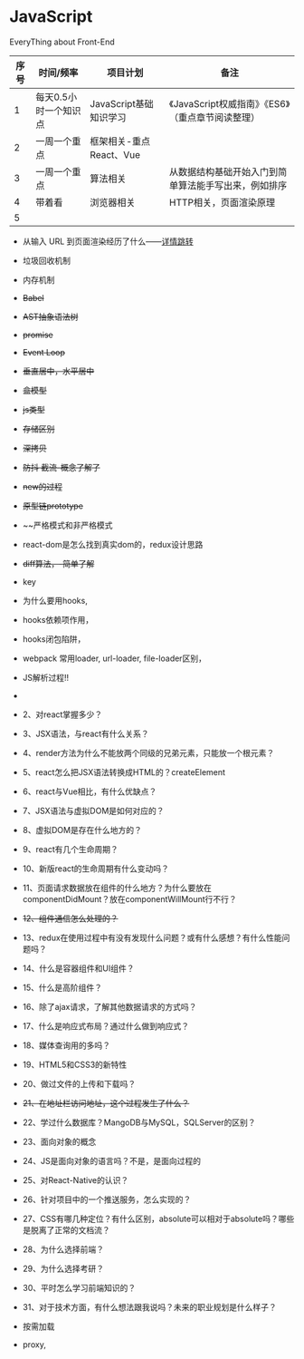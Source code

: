 # JavaScript
EveryThing about Front-End

序号 | 时间/频率 | 项目计划 | 备注
---|---|---|---
1 | 每天0.5小时一个知识点  | JavaScript基础知识学习|《JavaScript权威指南》《ES6》（重点章节阅读整理）
2 | 一周一个重点 | 框架相关-重点React、Vue|
3 | 一周一个重点  | 算法相关|从数据结构基础开始入门到简单算法能手写出来，例如排序
4 | 带着看 | 浏览器相关|HTTP相关，页面渲染原理
5 | | |


-   从输入 URL 到页面渲染经历了什么——[详情跳转](https://dailc.github.io/2018/03/12/whenyouenteraurl.html)

-  垃圾回收机制

- 内存机制

-  ~~Babel~~
-  ~~AST抽象语法树~~
-  ~~promise~~
-  ~~Event Loop~~

-  ~~垂直居中，水平居中~~
-  ~~盒模型~~
-  ~~js类型~~
-  ~~存储区别~~
-  ~~深拷贝~~
-  ~~防抖 截流-概念了解了~~
-  ~~new的过程~~
-  ~~原型链prototype~~
-  ~~严格模式和非严格模式


-  react-dom是怎么找到真实dom的，redux设计思路
-  ~~diff算法，-简单了解~~
-  key
-  为什么要用hooks,
-  hooks依赖项作用，
-  hooks闭包陷阱，


-  webpack 常用loader, url-loader, file-loader区别，
-  JS解析过程!!
- 

-  2、对react掌握多少？
-  3、JSX语法，与react有什么关系？
-  4、render方法为什么不能放两个同级的兄弟元素，只能放一个根元素？
-  5、react怎么把JSX语法转换成HTML的？createElement
-  6、react与Vue相比，有什么优缺点？
-  7、JSX语法与虚拟DOM是如何对应的？
-  8、虚拟DOM是存在什么地方的？
-  9、react有几个生命周期？
-  10、新版react的生命周期有什么变动吗？
-  11、页面请求数据放在组件的什么地方？为什么要放在componentDidMount？放在componentWillMount行不行？
-  ~~12、组件通信怎么处理的？~~
-  13、redux在使用过程中有没有发现什么问题？或有什么感想？有什么性能问题吗？
-  14、什么是容器组件和UI组件？
-  15、什么是高阶组件？
-  16、除了ajax请求，了解其他数据请求的方式吗？
-  17、什么是响应式布局？通过什么做到响应式？
-  18、媒体查询用的多吗？
-  19、HTML5和CSS3的新特性
-  20、做过文件的上传和下载吗？
-  ~~21、在地址栏访问地址，这个过程发生了什么？~~
-  22、学过什么数据库？MangoDB与MySQL，SQLServer的区别？
-  23、面向对象的概念
-  24、JS是面向对象的语言吗？不是，是面向过程的
-  25、对React-Native的认识？
-  26、针对项目中的一个推送服务，怎么实现的？

-  27、CSS有哪几种定位？有什么区别，absolute可以相对于absolute吗？哪些是脱离了正常的文档流？
-  28、为什么选择前端？
-  29、为什么选择考研？
-  30、平时怎么学习前端知识的？
-  31、对于技术方面，有什么想法跟我说吗？未来的职业规划是什么样子？

-  按需加载
-  proxy, 
